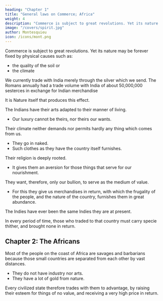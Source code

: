 ```yaml
---
heading: "Chapter 1"
title: "General laws on Commerce; Africa"
weight: 4
description: "Commerce is subject to great revolutions. Yet its nature may be forever fixed by physical causes"
image: "/covers/spirit.jpg"
author: Montesquieu
icon: /icons/mont.png
---
```




Commerce is subject to great revolutions. Yet its nature may be forever fixed by physical causes such as:
- the quality of the soil or
- the climate

We currently trade with India merely through the silver which we send. The Romans annually had a trade volume with India of about 50,000,000 sesterces in exchange for Indian merchandise

It is Nature itself that produces this effect. 

The Indians have their arts adapted to their manner of living.
- Our luxury cannot be theirs, nor theirs our wants.

Their climate neither demands nor permits hardly any thing which comes from us.
- They go in naked.
- Such clothes as they have the country itself furnishes. 

Their religion is deeply rooted.
- It gives them an aversion for those things that serve for our nourishment.

They want, therefore, only our bullion, to serve as the medium of value.
- For this they give us merchandises in return, with which the frugality of the people, and the nature of the country, furnishes them in great abundance.

<!-- Ancient authors like Pliny and Strabo -->

The Indies have ever been the same Indies they are at present.

In every period of time, those who traded to that country must carry specie thither, and brought none in return.



## Chapter 2: The Africans

Most of the people on the coast of Africa are savages and barbarians because those small countries are separated from each other by vast distances.
- They do not have industry nor arts.
- They have a lot of gold from nature.
    
Every civilized state therefore trades with them to advantage, by raising their esteem for things of no value, and receiving a very high price in return.
